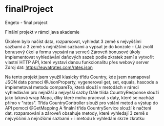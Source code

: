 # finalProject
Engeto - final project

Finální projekt v rámci java akademie

Úkolem bylo načíst data, rozparsovat, vyhledat 3 země s nejvyššími sazbami a 3 země s nejnižšími sazbami a vypsat je do konzole - (Já zvolil bonusový úkol a formu vypsání na server)
Zároveň bonusové úkoly implementovat vyhledávání daňových sazeb podle zkratek zemí a vytvořit vlastní HTTP API, které vystaví danou funkcionalitu přes webový server
Zdroj dat: https://euvatrates.com/rates.json

Na tento projekt jsem využil klasicky třídu Country, kde jsem namapoval JSON data pomocí @JsonProperty, vygeneroval get, set, equals, hascode a implemetoval metodu compareTo, která slouží v metodách v rámci vyhledávání pro nejnižší a nejvyšší sazby
Dále třída CountryResponse slouží jako taková wrap Mapa, díky které mohu pracovat s daty, které se nachází přímo v "rates".
Třída CountryController slouží pro volání metod a výstup do API pomocí @GetMapping 
A finální třída CountryService slouží k načtení dat, rozparsování a zároveň obsahuje metody, které vyhledají 3 země s nejvyššími a nejnižšími sazbami + i metodu k vyhledání skrze zkratku
